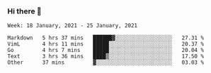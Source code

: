 ### Hi there 👋

<!--START_SECTION:waka-->
```text
Week: 18 January, 2021 - 25 January, 2021

Markdown   5 hrs 37 mins   ██████▓░░░░░░░░░░░░░░░░░░   27.31 % 
VimL       4 hrs 11 mins   █████░░░░░░░░░░░░░░░░░░░░   20.37 % 
Go         4 hrs 7 mins    █████░░░░░░░░░░░░░░░░░░░░   20.04 % 
Text       3 hrs 36 mins   ████▒░░░░░░░░░░░░░░░░░░░░   17.50 % 
Other      37 mins         ▓░░░░░░░░░░░░░░░░░░░░░░░░   03.03 % 
```
<!--END_SECTION:waka-->

<!--
**yqmmm/yqmmm** is a ✨ _special_ ✨ repository because its `README.md` (this file) appears on your GitHub profile.

Here are some ideas to get you started:

- 🔭 I’m currently working on ...
- 🌱 I’m currently learning ...
- 👯 I’m looking to collaborate on ...
- 🤔 I’m looking for help with ...
- 💬 Ask me about ...
- 📫 How to reach me: ...
- 😄 Pronouns: ...
- ⚡ Fun fact: ...
-->
